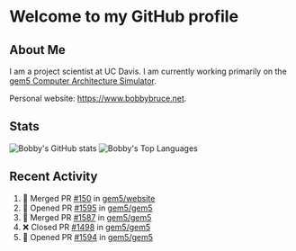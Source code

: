# Welcome to my GitHub profile

## About Me

I am a project scientist at UC Davis. I am currently working primarily on the [gem5 Computer Architecture Simulator](https://github.com/gem5).

Personal website: <https://www.bobbybruce.net>.

## Stats

![Bobby's GitHub stats](https://github-readme-stats.vercel.app/api?username=bobbyrbruce&show_icons=true&theme=responsive&include_all_commits=true&count_private=true&show=reviews&disable_animations=true)
![Bobby's Top Languages ](https://github-readme-stats.vercel.app/api/top-langs/?username=bobbyrbruce&layout=compact&theme=responsive&count_private=true&langs_count=10&disable_animations=true)

## Recent Activity

<!--START_SECTION:activity-->
1. 🎉 Merged PR [#150](https://github.com/gem5/website/pull/150) in [gem5/website](https://github.com/gem5/website)
2. 💪 Opened PR [#1595](https://github.com/gem5/gem5/pull/1595) in [gem5/gem5](https://github.com/gem5/gem5)
3. 🎉 Merged PR [#1587](https://github.com/gem5/gem5/pull/1587) in [gem5/gem5](https://github.com/gem5/gem5)
4. ❌ Closed PR [#1498](https://github.com/gem5/gem5/pull/1498) in [gem5/gem5](https://github.com/gem5/gem5)
5. 💪 Opened PR [#1594](https://github.com/gem5/gem5/pull/1594) in [gem5/gem5](https://github.com/gem5/gem5)
<!--END_SECTION:activity-->
